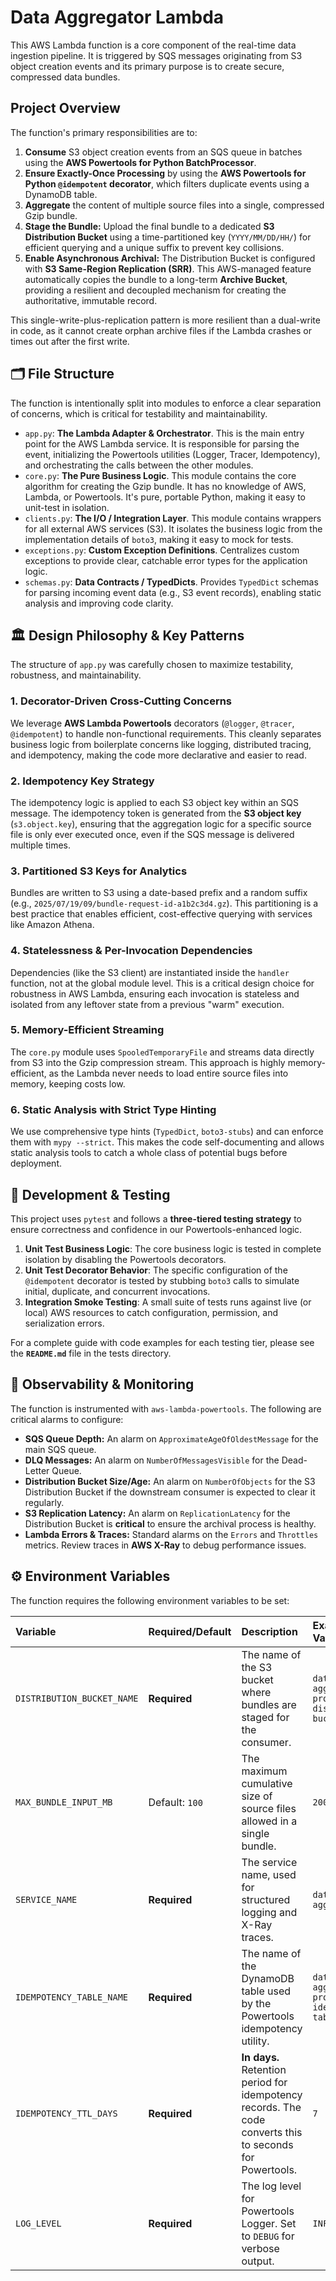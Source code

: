 # Data Aggregator Lambda

This AWS Lambda function is a core component of the real-time data ingestion pipeline. It is triggered by SQS messages originating from S3 object creation events and its primary purpose is to create secure, compressed data bundles.

## Project Overview

The function's primary responsibilities are to:

1.  **Consume** S3 object creation events from an SQS queue in batches using the **AWS Powertools for Python BatchProcessor**.
2.  **Ensure Exactly-Once Processing** by using the **AWS Powertools for Python `@idempotent` decorator**, which filters duplicate events using a DynamoDB table.
3.  **Aggregate** the content of multiple source files into a single, compressed Gzip bundle.
4.  **Stage the Bundle:** Upload the final bundle to a dedicated **S3 Distribution Bucket** using a time-partitioned key (`YYYY/MM/DD/HH/`) for efficient querying and a unique suffix to prevent key collisions.
5.  **Enable Asynchronous Archival:** The Distribution Bucket is configured with **S3 Same-Region Replication (SRR)**. This AWS-managed feature automatically copies the bundle to a long-term **Archive Bucket**, providing a resilient and decoupled mechanism for creating the authoritative, immutable record.

This single-write-plus-replication pattern is more resilient than a dual-write in code, as it cannot create orphan archive files if the Lambda crashes or times out after the first write.

## 🗂️ File Structure

The function is intentionally split into modules to enforce a clear separation of concerns, which is critical for testability and maintainability.

*   `app.py`: **The Lambda Adapter & Orchestrator**. This is the main entry point for the AWS Lambda service. It is responsible for parsing the event, initializing the Powertools utilities (Logger, Tracer, Idempotency), and orchestrating the calls between the other modules.
*   `core.py`: **The Pure Business Logic**. This module contains the core algorithm for creating the Gzip bundle. It has no knowledge of AWS, Lambda, or Powertools. It's pure, portable Python, making it easy to unit-test in isolation.
*   `clients.py`: **The I/O / Integration Layer**. This module contains wrappers for all external AWS services (S3). It isolates the business logic from the implementation details of `boto3`, making it easy to mock for tests.
*   `exceptions.py`: **Custom Exception Definitions**. Centralizes custom exceptions to provide clear, catchable error types for the application logic.
*   `schemas.py`: **Data Contracts / TypedDicts**. Provides `TypedDict` schemas for parsing incoming event data (e.g., S3 event records), enabling static analysis and improving code clarity.

## 🏛️ Design Philosophy & Key Patterns

The structure of `app.py` was carefully chosen to maximize testability, robustness, and maintainability.

### 1\. Decorator-Driven Cross-Cutting Concerns

We leverage **AWS Lambda Powertools** decorators (`@logger`, `@tracer`, `@idempotent`) to handle non-functional requirements. This cleanly separates business logic from boilerplate concerns like logging, distributed tracing, and idempotency, making the code more declarative and easier to read.

### 2\. Idempotency Key Strategy

The idempotency logic is applied to each S3 object key within an SQS message. The idempotency token is generated from the **S3 object key** (`s3.object.key`), ensuring that the aggregation logic for a specific source file is only ever executed once, even if the SQS message is delivered multiple times.

### 3\. Partitioned S3 Keys for Analytics

Bundles are written to S3 using a date-based prefix and a random suffix (e.g., `2025/07/19/09/bundle-request-id-a1b2c3d4.gz`). This partitioning is a best practice that enables efficient, cost-effective querying with services like Amazon Athena.

### 4\. Statelessness & Per-Invocation Dependencies

Dependencies (like the S3 client) are instantiated inside the `handler` function, not at the global module level. This is a critical design choice for robustness in AWS Lambda, ensuring each invocation is stateless and isolated from any leftover state from a previous "warm" execution.

### 5\. Memory-Efficient Streaming

The `core.py` module uses `SpooledTemporaryFile` and streams data directly from S3 into the Gzip compression stream. This approach is highly memory-efficient, as the Lambda never needs to load entire source files into memory, keeping costs low.

### 6\. Static Analysis with Strict Type Hinting

We use comprehensive type hints (`TypedDict`, `boto3-stubs`) and can enforce them with `mypy --strict`. This makes the code self-documenting and allows static analysis tools to catch a whole class of potential bugs before deployment.

## 🧪 Development & Testing

This project uses `pytest` and follows a **three-tiered testing strategy** to ensure correctness and confidence in our Powertools-enhanced logic.

1.  **Unit Test Business Logic**: The core business logic is tested in complete isolation by disabling the Powertools decorators.
2.  **Unit Test Decorator Behavior**: The specific configuration of the `@idempotent` decorator is tested by stubbing `boto3` calls to simulate initial, duplicate, and concurrent invocations.
3.  **Integration Smoke Testing**: A small suite of tests runs against live (or local) AWS resources to catch configuration, permission, and serialization errors.

For a complete guide with code examples for each testing tier, please see the **`README.md`** file in the tests directory.

## 🔭 Observability & Monitoring

The function is instrumented with `aws-lambda-powertools`. The following are critical alarms to configure:

*   **SQS Queue Depth:** An alarm on `ApproximateAgeOfOldestMessage` for the main SQS queue.
*   **DLQ Messages:** An alarm on `NumberOfMessagesVisible` for the Dead-Letter Queue.
*   **Distribution Bucket Size/Age:** An alarm on `NumberOfObjects` for the S3 Distribution Bucket if the downstream consumer is expected to clear it regularly.
*   **S3 Replication Latency:** An alarm on `ReplicationLatency` for the Distribution Bucket is **critical** to ensure the archival process is healthy.
*   **Lambda Errors & Traces:** Standard alarms on the `Errors` and `Throttles` metrics. Review traces in **AWS X-Ray** to debug performance issues.

## ⚙️ Environment Variables

The function requires the following environment variables to be set:

| Variable                   | Required/Default | Description                                                                                              | Example Value                              |
|:---------------------------|:-----------------|:---------------------------------------------------------------------------------------------------------|:-------------------------------------------|
| `DISTRIBUTION_BUCKET_NAME` | **Required**     | The name of the S3 bucket where bundles are staged for the consumer.                                     | `data-aggregator-prod-distribution-bucket` |
| `MAX_BUNDLE_INPUT_MB`      | Default: `100`   | The maximum cumulative size of source files allowed in a single bundle.                                  | `200`                                      |
| `SERVICE_NAME`             | **Required**     | The service name, used for structured logging and X-Ray traces.                                          | `data-aggregator`                          |
| `IDEMPOTENCY_TABLE_NAME`   | **Required**     | The name of the DynamoDB table used by the Powertools idempotency utility.                               | `data-aggregator-prod-idempotency-table`   |
| `IDEMPOTENCY_TTL_DAYS`     | **Required**     | **In days.** Retention period for idempotency records. The code converts this to seconds for Powertools. | `7`                                        |
| `LOG_LEVEL`                | **Required**     | The log level for Powertools Logger. Set to `DEBUG` for verbose output.                                  | `INFO`                                     |
